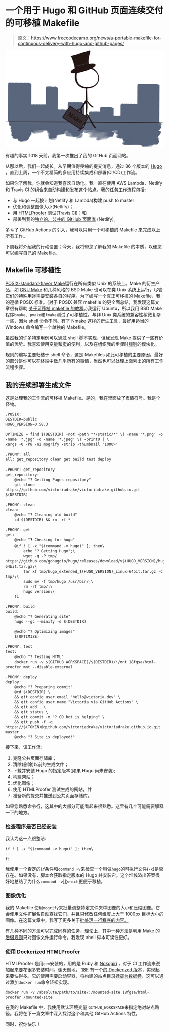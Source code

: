 # 一个用于 Hugo 和 GitHub 页面连续交付的可移植 Makefile

> 原文：<https://www.freecodecamp.org/news/a-portable-makefile-for-continuous-delivery-with-hugo-and-github-pages/>

![cover](img/e928a135898a7d1a422c5c5e187e066a.png)

有趣的事实:1018 天前，我第一次推出了我的 GitHub 页面网站。

从那以后，我们一起成长。从早期值得畏缩的提交消息，通过 86 个版本的 [Hugo](https://gohugo.io/) ，直到上周，一个不太精简的多应用持续集成和部署(CI/CD)工作流。

如果你了解我，你就会知道我喜欢自动化。我一直在使用 AWS Lambda、Netlify 和 Travis CI 的组合来自动构建和发布这个站点。我的任务工作流程包括:

*   与 Hugo 一起按计划(Netlify 和 Lambda)构建 push to master
*   优化和调整图像大小(Netlify)；
*   用 [HTMLProofer](https://github.com/gjtorikian/html-proofer) 测试(Travis CI)；和
*   部署到我的[独立的、公共的 GitHub 页面库](https://victoria.dev/blog/two-ways-to-deploy-a-public-github-pages-site-from-a-private-hugo-repository/) (Netlify)。

多亏了 GitHub Actions 的引入，我可以只用一个可移植的 Makefile 来完成以上所有工作。

下周我将介绍我的行动设置；今天，我将带您了解我的 Makefile 的本质，以便您可以编写自己的 Makefile。

## Makefile 可移植性

[POSIX-standard-flavor Make](https://pubs.opengroup.org/onlinepubs/9699919799/utilities/make.html)运行在所有类似 Unix 的系统上。Make 的衍生产品，如 [GNU Make](https://www.gnu.org/software/make/) 和几种风格的 BSD Make 也可以在类 Unix 系统上运行，尽管它们的特殊用途需要安装各自的程序。为了编写一个真正可移植的 Makefile，我的遵循 POSIX 标准。(对于 POSIX 兼容 makefile 的更全面总结，我发现这篇文章很有帮助:[关于可移植 makefile 的教程](https://nullprogram.com/blog/2017/08/20/)。)我运行 Ubuntu，所以我用 BSD Make 程序`bmake`、`pmake`和`fmake`测试了可移植性。与非 Unix 类系统的兼容性稍微复杂一些，因为 shell 命令不同。有了 Nmake 这样的衍生工具，最好用适当的 Windows 命令编写一个单独的 Makefile。

虽然我的许多特定用例可以通过 shell 脚本实现，但我发现 Make 提供了一些有价值的优势。我喜欢使用变量和[宏](https://en.wikipedia.org/wiki/Make_(software)#Macros)的便利，以及在组织我的步骤时[规则](https://en.wikipedia.org/wiki/Makefile#Rules)的模块化。

规则的编写主要归结于 shell 命令，这是 Makefiles 如此可移植的主要原因。最好的部分是你可以在终端中做几乎所有的事情，当然也可以处理上面列出的所有工作流程步骤。

## 我的连续部署生成文件

这是处理我的工作流的可移植 Makefile。是的，我在里面放了表情符号。我是个怪物。

```
.POSIX:
DESTDIR=public
HUGO_VERSION=0.58.3

OPTIMIZE = find $(DESTDIR) -not -path "*/static/*" \( -name '*.png' -o -name '*.jpg' -o -name '*.jpeg' \) -print0 | \
xargs -0 -P8 -n2 mogrify -strip -thumbnail '1000>'

.PHONY: all
all: get_repository clean get build test deploy

.PHONY: get_repository
get_repository:
	@echo "? Getting Pages repository"
	git clone https://github.com/victoriadrake/victoriadrake.github.io.git $(DESTDIR)

.PHONY: clean
clean:
	@echo "? Cleaning old build"
	cd $(DESTDIR) && rm -rf *

.PHONY: get
get:
	@echo "❓ Checking for hugo"
	@if ! [ -x "$(command -v hugo)" ]; then\
		echo "? Getting Hugo";\
	    wget -q -P tmp/ https://github.com/gohugoio/hugo/releases/download/v$(HUGO_VERSION)/hugo_extended_$(HUGO_VERSION)_Linux-64bit.tar.gz;\
		tar xf tmp/hugo_extended_$(HUGO_VERSION)_Linux-64bit.tar.gz -C tmp/;\
		sudo mv -f tmp/hugo /usr/bin/;\
		rm -rf tmp/;\
		hugo version;\
	fi

.PHONY: build
build:
	@echo "? Generating site"
	hugo --gc --minify -d $(DESTDIR)

	@echo "? Optimizing images"
	$(OPTIMIZE)

.PHONY: test
test:
	@echo "? Testing HTML"
	docker run -v $(GITHUB_WORKSPACE)/$(DESTDIR)/:/mnt 18fgsa/html-proofer mnt --disable-external

.PHONY: deploy
deploy:
	@echo "? Preparing commit"
	@cd $(DESTDIR) \
	&& git config user.email "hello@victoria.dev" \
	&& git config user.name "Victoria via GitHub Actions" \
	&& git add . \
	&& git status \
	&& git commit -m "? CD bot is helping" \
	&& git push -f -q https://$(TOKEN)@github.com/victoriadrake/victoriadrake.github.io.git master
	@echo "? Site is deployed!" 
```

接下来，该工作流:

1.  克隆公共页面存储库；
2.  清除(删除)以前的生成文件；
3.  下载并安装 Hugo 的指定版本(如果 Hugo 尚未安装);
4.  构建网站；
5.  优化图像；
6.  使用 HTMLProofer 测试生成的网站，并
7.  准备新的提交并推送到公共页面存储库。

如果您熟悉命令行，这其中的大部分可能看起来很熟悉。这里有几个可能需要解释一下的地方。

### 检查程序是否已经安装

我认为这一点很整洁:

```
if ! [ -x "$(command -v hugo)" ]; then\
...
fi
```

我使用一个否定的`if`条件和`command -v`来检查一个叫做`hugo`的可执行文件(`-x`)是否存在。如果没有，脚本会获取指定版本的 Hugo 并安装它。这个堆栈溢出答案很好地总结了为什么`command -v`比`which`更便于移植。

### 图像优化

我的 Makefile 使用`mogrify`来批量调整特定文件夹中图像的大小和压缩图像。它会使用文件扩展名自动查找它们，并且只修改任何维度上大于 1000px 目标大小的图像。在这篇文章中，我写了更多关于[批处理一行程序的内容。](https://victoria.dev/blog/how-to-quickly-batch-resize-compress-and-convert-images-with-a-bash-one-liner/)

有几种不同的方法可以完成同样的任务，理论上，其中一种方法是利用 Make 的[后缀规则](https://en.wikipedia.org/wiki/Make_(software)#Suffix_rules)只对图像文件运行命令。我发现 shell 脚本可读性更好。

### 使用 Dockerized HTMLProofer

HTMLProofer 是用`gem`安装的，用的是 Ruby 和 [Nokogiri](https://nokogiri.org/tutorials/ensuring_well_formed_markup.html) ，对于 CI 工作流来说加起来要花很多安装时间。谢天谢地， [18F](https://github.com/18F) 有一个[的 Dockerized 版本](https://github.com/18F/html-proofer-docker)，实现起来要快得多。它的使用需要启动容器，将构建的站点目录[挂载为数据卷](https://docs.docker.com/storage/volumes/#start-a-container-with-a-volume)，这可以通过添加`docker run`命令轻松实现。

```
docker run -v /absolute/path/to/site/:/mounted-site 18fgsa/html-proofer /mounted-site
```

在我的 Makefile 中，我使用默认环境变量 `GITHUB_WORKSPACE`来指定绝对站点路径。我将在下一篇文章中深入探讨这个和其他 GitHub Actions 特性。

同时，祝你快乐！